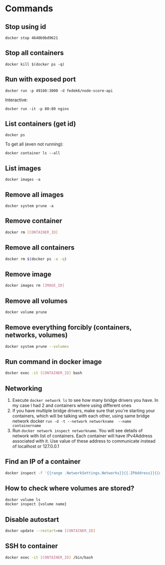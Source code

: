 # Commands

## Stop using id

```
docker stop 4640b9bd9621
```

## Stop all containers

```
docker kill $(docker ps -q)
```

## Run with exposed port

```
docker run -p 49160:3000 -d fedek6/node-score-api
```

Interactive:

```
docker run -it -p 80:80 nginx
```

## List containers (get id)

```
docker ps
```

To get all (even not running):

```
docker container ls --all
```

## List images

```
docker images -a
```

## Remove all images

```
docker system prune -a
```

## Remove container

```bash
docker rm [CONTAINER_ID]
```

## Remove all containers

```bash
docker rm $(docker ps -a -q)
```

## Remove image

```bash
docker images rm [IMAGE_ID]
```

## Remove all volumes

```bash
docker volume prune
```

## Remove everything forcibly (containers, networks, volumes)

```bash
docker system prune --volumes
```

## Run command in docker image

```bash
docker exec -it [CONTAINER_ID] bash
```

## Networking

1. Execute `docker network ls` to see how many bridge drivers you have. In my case I had 2 and containers where using different ones
2. If you have multiple bridge drivers, make sure that you're starting your containers, which will be talking with each other, using same bridge network docker `run -d -t --network networkname  --name containername`
3. Run `docker network inspect networkname`. You will see details of network with list of containers. Each container will have IPv4Address associated with it. Use value of these address to communicate instead of localhost or 127.0.0.1

## Find an IP of a container

```bash
docker inspect -f '{{range .NetworkSettings.Networks}}{{.IPAddress}}{{end}}' [container_id]
```

## How to check where volumes are stored?

```bash
docker volume ls
docker inspect {volume name}
```

## Disable autostart

```bash
docker update --restart=no [CONTAINER_ID]
```

## SSH to container

```bash
docker exec -it [CONTAINER_ID] /bin/bash
```